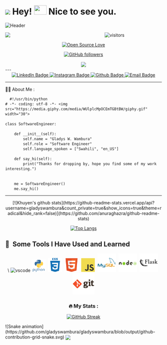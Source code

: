 <h1><img src="https://emojis.slackmojis.com/emojis/images/1531849430/4246/blob-sunglasses.gif?1531849430" width="30"/> Hey! <img src="https://media.giphy.com/media/hvRJCLFzcasrR4ia7z/giphy.gif" width="40px" height="30px"/> Nice to see you.</h1>

![Header](https://user-images.githubusercontent.com/97955649/173711800-5021758f-ed52-4fc9-a890-26d8f4958955.png)

  <img align="left" src="https://media.giphy.com/media/eDDrmbtY0aSAII8ffT/giphy.gif" width="200"/>
  
  <div align="center">
  
  ![visitors](https://visitor-badge.laobi.icu/badge?page_id=gladyswambura.gladyswambura)

   [![Open Source Love](https://badges.frapsoft.com/os/v1/open-source.svg?v=102)](https://github.com/ellerbrock/open-source-badge/)
  
   [![GitHub followers](https://img.shields.io/github/followers/gladyswambura?label=Follow&style=social)](https://github.com/Rishit-dagli) 
  
  <img src="https://komarev.com/ghpvc/?username=gladyswambura&&style=flat-square" align="center" />
  
  </div>
 ---
  
  <div id="badges"align="center">
    <a href="https://www.linkedin.com/in/gladys-wahito-wambura/">
      <img src="https://img.shields.io/badge/LinkedIn-blue?style=for-the-badge&logo=linkedin&logoColor=white" alt="LinkedIn Badge"/>
    </a>
    <a href="https://www.instagram.com/arinahgladoo/">
      <img src="https://img.shields.io/badge/Instgram-red?style=for-the-badge&logo=instagram&logoColor=white" alt="Instagram Badge"/>
    </a>
    <a href="https://github.com/gladyswambura">
      <img src="https://img.shields.io/badge/Github-lightgrey?style=for-the-badge&logo=github&logoColor=white" alt="Github Badge"/>
    </a>
    <a href="http://mailto:gladyswahito7@gmail.com">
      <img src="https://img.shields.io/badge/Email-blueviolet?style=for-the-badge&logo=email&logoColor=white" alt="Email Badge"/>
    </a>
  </div>
  
  <hr>
     
 :woman_technologist: About Me :
 
      #!/usr/bin/python
    # -*- coding: utf-8 -*- <img src="https://media.giphy.com/media/WUlplcMpOCEmTGBtBW/giphy.gif" width="30">

    class SoftwareEngineer:

        def __init__(self):
            self.name = "Gladys W. Wambura"
            self.role = "Software Engineer"
            self.language_spoken = ["Swahili", "en_US"]

        def say_hi(self):
            print("Thanks for dropping by, hope you find some of my work interesting.")


        me = SoftwareEngineer()
        me.say_hi()

<hr>

 <div align="center">
  <div display="flex">
  [![Khuyen's github stats](https://github-readme-stats.vercel.app/api?username=gladyswambura&count_private=true&show_icons=true&theme=radical&hide_rank=false)](https://github.com/anuraghazra/github-readme-stats)
  
  [![Top Langs](https://github-readme-stats.vercel.app/api/top-langs/?username=gladyswambura&layout=compact&theme=vision-friendly-dark)](https://github.com/anuraghazra/github-readme-stats)
  </div>
  </div>
    
  
<h2> 🚀 &nbsp;Some Tools I Have Used and Learned</h2>
<div align="center">\
  <img src="https://cdn.jsdelivr.net/gh/devicons/devicon/icons/vscode/vscode-original.svg" alt="vscode" width="45" height="45"/>
  <img src="https://github.com/devicons/devicon/blob/master/icons/python/python-original-wordmark.svg" title="Python3" alt="python3" width="45" height="40"/>&nbsp;
  <img src="https://github.com/devicons/devicon/blob/master/icons/css3/css3-plain-wordmark.svg"  title="CSS3" alt="CSS" width="45" height="45"/>&nbsp;
  <img src="https://github.com/devicons/devicon/blob/master/icons/html5/html5-original.svg" title="HTML5" alt="HTML" width="45" height="45"/>&nbsp;
  <img src="https://github.com/devicons/devicon/blob/master/icons/javascript/javascript-original.svg" title="JavaScript" alt="JavaScript" width="45" height="45"/>&nbsp;
  <img src="https://github.com/devicons/devicon/blob/master/icons/mysql/mysql-original-wordmark.svg" title="MySQL"  alt="MySQL" width="60" height="60"/>&nbsp;
  <img src="https://github.com/devicons/devicon/blob/master/icons/nodejs/nodejs-original-wordmark.svg" title="NodeJS" alt="NodeJS" width="60" height="60"/>&nbsp;
  <img src="https://github.com/devicons/devicon/blob/master/icons/flask/flask-original-wordmark.svg" title="Flask" alt="flask" width="60" height="60"/>&nbsp;
  <img src="https://github.com/devicons/devicon/blob/master/icons/git/git-original-wordmark.svg" title="Git" **alt="Git" width="70" height="70"/>
</div>

<div align="center">
  
### :fire: My Stats :
  
[![GitHub Streak](http://github-readme-streak-stats.herokuapp.com?user=gladyswambura&theme=dark&background=000000)](https://git.io/streak-stats)



 </div>
 ![Snake animation](https://github.com/gladyswambura/gladyswambura/blob/output/github-contribution-grid-snake.svg)
 <img align="center" src="https://github-readme-stats.vercel.app/api/<CARD_TYPE>/?username=gladyswambura&theme=<THEME_NAME>" />
